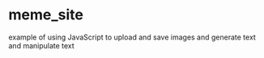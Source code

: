 # meme_site
example of using JavaScript to upload and save images and generate text and manipulate text
